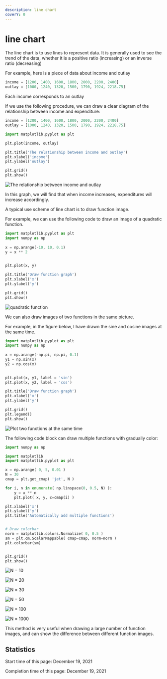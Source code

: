 ```yaml
---
description: line chart
coverY: 0
---
```


# line chart

The line chart is to use lines to represent data. It is generally used to see the trend of the data, whether it is a positive ratio (increasing) or an inverse ratio (decreasing)

For example, here is a piece of data about income and outlay

```python
income = [1200, 1400, 1600, 1800, 2000, 2200, 2400]
outlay = [1000, 1240, 1320, 1500, 1790, 1924, 2218.75]
```

Each income corresponds to an outlay

If we use the following procedure, we can draw a clear diagram of the relationship between income and expenditure:

```python
income = [1200, 1400, 1600, 1800, 2000, 2200, 2400]
outlay = [1000, 1240, 1320, 1500, 1790, 1924, 2218.75]

import matplotlib.pyplot as plt

plt.plot(income, outlay)

plt.title('The relationship between income and outlay')
plt.xlabel('income')
plt.ylabel('outlay')

plt.grid()
plt.show()
```

![The relationship between income and outlay](<../.gitbook/assets/image (3) (1) (1) (1).png>)

In this graph, we will find that when income increases, expenditures will increase accordingly.

A typical use scheme of line chart is to draw function image.

For example, we can use the following code to draw an image of a quadratic function.

```python
import matplotlib.pyplot as plt
import numpy as np
 
x = np.arange(-10, 10, 0.1)
y = x ** 2
 

plt.plot(x, y)

plt.title('Draw function graph')
plt.xlabel('x')
plt.ylabel('y')

plt.grid()
plt.show()
```

![quadratic function](../.gitbook/assets/image.png)

We can also draw images of two functions in the same picture.

For example, in the figure below, I have drawn the sine and cosine images at the same time.

```python
import matplotlib.pyplot as plt
import numpy as np
 
x = np.arange(-np.pi, np.pi, 0.1)
y1 = np.sin(x)
y2 = np.cos(x)
 

plt.plot(x, y1, label = 'sin')
plt.plot(x, y2, label = 'cos')

plt.title('Draw function graph')
plt.xlabel('x')
plt.ylabel('y')

plt.grid()
plt.legend()
plt.show()
```

![Plot two functions at the same time](<../.gitbook/assets/image (2) (1) (1).png>)

The following code block can draw multiple functions with gradually color:

```python
import numpy as np

import matplotlib
import matplotlib.pyplot as plt

x = np.arange( 0, 5, 0.01 )
N = 30
cmap = plt.get_cmap( 'jet', N )

for i, n in enumerate( np.linspace(0, 0.5, N) ):
    y = x ** n
    plt.plot( x, y, c=cmap(i) )

plt.xlabel('x')
plt.ylabel('y')
plt.title('Automatically add multiple functions')


# Draw colorbar
norm = matplotlib.colors.Normalize( 0, 0.5 )
sm = plt.cm.ScalarMappable( cmap=cmap, norm=norm )
plt.colorbar(sm)


plt.grid()
plt.show()
```

![N = 10](<../.gitbook/assets/image (7) (1) (1) (1) (1) (1).png>)

![N = 20](<../.gitbook/assets/image (6) (1) (1) (1) (1).png>)

![N = 30](<../.gitbook/assets/image (3) (1) (1).png>)

![N = 50](<../.gitbook/assets/image (4) (1).png>)

![N = 100](<../.gitbook/assets/image (5) (1).png>)

![N = 1000](<../.gitbook/assets/image (8) (1) (1).png>)

This method is very useful when drawing a large number of function images, and can show the difference between different function images.

## Statistics

Start time of this page: December 19, 2021

Completion time of this page: December 19, 2021
